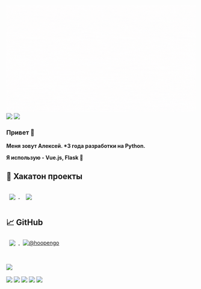 <img src="/hi, im hoopengo.gif" style="background-repeat: no-repeat;" />
<a href="https://t.me/hoopengo"><img src="https://img.shields.io/badge/%20-tg-0088cc?logo=telegram" /></a>
<a href="https://vk.com/alexeyhoney"><img src="https://img.shields.io/badge/%20-vk-ffffff?logo=vk&logoColor=0088cc" /></a>

### Привет 🤡

**Меня зовут Алексей. \*3 года разработки на Python.**

**Я использую - Vue.js, Flask 💫**

## 📌 Хакатон проекты
<!-- Pinned Repositories -->
<a href="https://github.com/lytk4dev/eldorado-monitoring">
  <img align="center" style="margin:1rem 0.5rem" src="https://github-readme-stats.vercel.app/api/pin/?username=lytk4dev&repo=eldorado-monitoring&hide_border=true&title_color=fffffd&text_color=ffffff&icon_color=ffffff&bg_color=1F1F1F" />
</a>
<a href="https://github.com/lytk4dev/vkusvill-hackaton">
  <img align="center" style="margin:1rem 1rem" src="https://github-readme-stats.vercel.app/api/pin/?username=lytk4dev&repo=vkusvill-hackaton&hide_border=true&title_color=fffffd&text_color=ffffff&icon_color=ffffff&bg_color=1F1F1F" />
</a>
<br>

## 📈 GitHub
<!-- GitHub Stats -->
<a href="https://github.com/hoopengo">
  <img align="center" style="margin:0.5rem" src="https://github-readme-stats.vercel.app/api/top-langs/?username=hoopengo&hide=html,css&hide_border=true&title_color=ffffff&text_color=ffffff&icon_color=ffffff&bg_color=1F1F1F" />
</a>
<a href="https://github.com/hoopengo">
  <img align="center" style="margin:0.5rem" src="https://github-readme-stats.vercel.app/api?username=hoopengo&show_icons=true&count_private=true&hide_border=true&title_color=ffffff&text_color=ffffff&icon_color=ffffff&bg_color=1F1F1F" alt="@hoopengo" />
</a>

#
<img src="https://minecraft-inside.ru/uploads/ac/dc/16/136924.png">

<a href="git-scm.com"><img src="https://img.shields.io/badge/code-git-informational?style=flat&logo=git&logoColor=white&color=0088cc" /></a>
<a href="python.org"><img src="https://img.shields.io/badge/code-python-informational?style=flat&logo=python&logoColor=white&color=0088cc" /></a>
<a href="flask.palletsprojects.com"><img src="https://img.shields.io/badge/code-flask-informational?style=flat&logo=flask&logoColor=white&color=0088cc" /></a>
<a href="vuejs.org"><img src="https://img.shields.io/badge/code-vue3-informational?style=flat&logo=vue.js&logoColor=white&color=0088cc" /></a>
<a href="www.mongodb.com"><img src="https://img.shields.io/badge/db-mongo-informational?style=flat&logo=mongodb&logoColor=white&color=00000" /></a>
